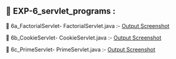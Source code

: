 ## 📁 EXP-6_servlet_programs :

📁 6a_FactorialServlet-
FactorialServlet.java :- [Output Screenshot](https://github.com/PadmarajKurundwade07/Advanced-JAVA/blob/main/EXP-6_servlet_programs/6a_FactorialServlet/Screenshot-6a_FactorialServlet.png)

📁 6b_CookieServlet-
CookieServlet.java :- [Output Screenshot](https://github.com/PadmarajKurundwade07/Advanced-JAVA/blob/main/EXP-6_servlet_programs/6b_CookieServlet/Screenshot-6b_CookieServlet.png)

📁 6c_PrimeServlet-
PrimeServlet.java :- [Output Screenshot](https://github.com/PadmarajKurundwade07/Advanced-JAVA/blob/main/EXP-6_servlet_programs/6c_PrimeServlet/Screenshot-6c_PrimeServlet.png)
